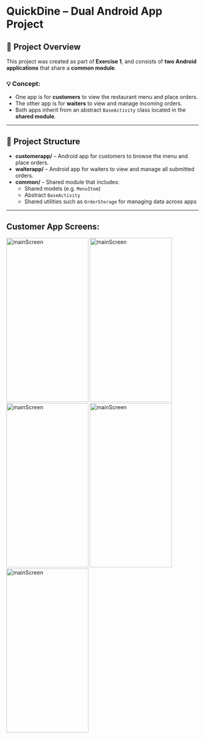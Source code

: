 # QuickDine – Dual Android App Project

## 📱 Project Overview

This project was created as part of **Exercise 1**, and consists of **two Android applications** that share a **common module**.

### 💡 Concept:
- One app is for **customers** to view the restaurant menu and place orders.
- The other app is for **waiters** to view and manage incoming orders.
- Both apps inherit from an abstract `BaseActivity` class located in the **shared module**.

---

## 🧱 Project Structure

- **customerapp/** – Android app for customers to browse the menu and place orders.
- **waiterapp/** – Android app for waiters to view and manage all submitted orders.
- **common/** – Shared module that includes:
  - Shared models (e.g. `MenuItem`)
  - Abstract `BaseActivity`
  - Shared utilities such as `OrderStorage` for managing data across apps

---
## Customer App Screens:
 <img src = "https://github.com/user-attachments/assets/a65d9e95-c6a6-4109-93a7-24d25a867854" alt= mainScreen width= "215" height="430">

 <img src = "https://github.com/user-attachments/assets/a222e2c5-f2f0-400f-9bb0-9d9e9a03418a" alt= mainScreen width= "215" height="430">

 <img src = "https://github.com/user-attachments/assets/15cbed93-33ea-438f-89df-dae11d939d33" alt= mainScreen width= "215" height="430">

 <img src = "https://github.com/user-attachments/assets/1442e8f8-e8fe-416b-aec8-5a7825347d8e" alt= mainScreen width= "215" height="430">

 <img src = "https://github.com/user-attachments/assets/6d698668-3aeb-4303-be37-0d30895523e6" alt= mainScreen width= "215" height="430">






